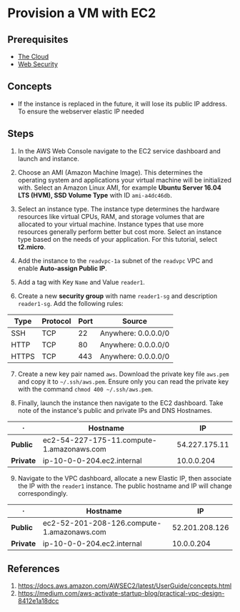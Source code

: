 # Provision a VM with EC2

## Prerequisites

* [The Cloud](../chapter-1/the-cloud.md)
* [Web Security](../chapter-1/web-security.md)

## Concepts

* If the instance is replaced in the future, it will lose its public IP address. To ensure the webserver elastic IP needed

## Steps

1. In the AWS Web Console navigate to the EC2 service dashboard and launch and instance.

2. Choose an AMI (Amazon Machine Image). This determines the operating system and applications your virtual machine will be initialized with. Select an Amazon Linux AMI, for example **Ubuntu Server 16.04 LTS (HVM), SSD Volume Type** with ID `ami-a4dc46db`.

3. Select an instance type. The instance type determines the hardware resources like virtual CPUs, RAM, and storage volumes that are allocated to your virtual machine. Instance types that use more resources generally perform better but cost more. Select an instance type based on the needs of your application. For this tutorial, select **t2.micro**.

4. Add the instance to the `readvpc-1a` subnet of the `readvpc` VPC and enable **Auto-assign Public IP**.

5. Add a tag with Key `Name` and Value `reader1`.

6. Create a new **security group** with name `reader1-sg` and description `reader1-sg`. Add the following rules:

Type  | Protocol | Port | Source
------|----------|------|--------------------
SSH   | TCP      | 22   | Anywhere: 0.0.0.0/0
HTTP  | TCP      | 80   | Anywhere: 0.0.0.0/0
HTTPS | TCP      | 443  | Anywhere: 0.0.0.0/0

7. Create a new key pair named `aws`. Download the private key file `aws.pem` and copy it to `~/.ssh/aws.pem`. Ensure only you can read the private key with the command `chmod 400 ~/.ssh/aws.pem`.

8. Finally, launch the instance then navigate to the EC2 dashboard. Take note of the instance's public and private IPs and DNS Hostnames.

·          | Hostname                                  | IP
-----------|-------------------------------------------|--------------
**Public** | ec2-54-227-175-11.compute-1.amazonaws.com | 54.227.175.11
**Private**| ip-10-0-0-204.ec2.internal                | 10.0.0.204

9. Navigate to the VPC dashboard, allocate a new Elastic IP, then associate the IP with the `reader1` instance. The public hostname and IP will change correspondingly.

·          | Hostname                                   | IP
-----------|--------------------------------------------|--------------
**Public** | ec2-52-201-208-126.compute-1.amazonaws.com | 52.201.208.126
**Private**| ip-10-0-0-204.ec2.internal                 | 10.0.0.204

## References

1. https://docs.aws.amazon.com/AWSEC2/latest/UserGuide/concepts.html
2. https://medium.com/aws-activate-startup-blog/practical-vpc-design-8412e1a18dcc